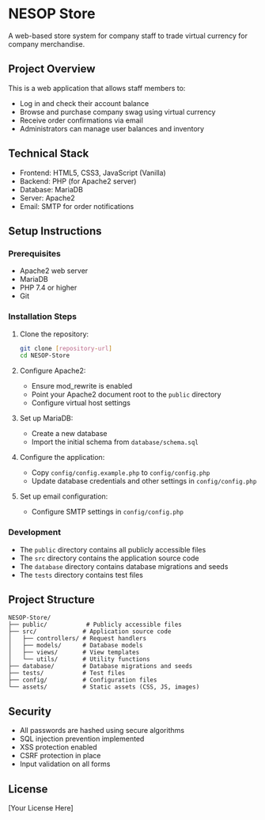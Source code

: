 # NESOP Store

A web-based store system for company staff to trade virtual currency for company merchandise.

## Project Overview
This is a web application that allows staff members to:
- Log in and check their account balance
- Browse and purchase company swag using virtual currency
- Receive order confirmations via email
- Administrators can manage user balances and inventory

## Technical Stack
- Frontend: HTML5, CSS3, JavaScript (Vanilla)
- Backend: PHP (for Apache2 server)
- Database: MariaDB
- Server: Apache2
- Email: SMTP for order notifications

## Setup Instructions

### Prerequisites
- Apache2 web server
- MariaDB
- PHP 7.4 or higher
- Git

### Installation Steps
1. Clone the repository:
   ```bash
   git clone [repository-url]
   cd NESOP-Store
   ```

2. Configure Apache2:
   - Ensure mod_rewrite is enabled
   - Point your Apache2 document root to the `public` directory
   - Configure virtual host settings

3. Set up MariaDB:
   - Create a new database
   - Import the initial schema from `database/schema.sql`

4. Configure the application:
   - Copy `config/config.example.php` to `config/config.php`
   - Update database credentials and other settings in `config/config.php`

5. Set up email configuration:
   - Configure SMTP settings in `config/config.php`

### Development
- The `public` directory contains all publicly accessible files
- The `src` directory contains the application source code
- The `database` directory contains database migrations and seeds
- The `tests` directory contains test files

## Project Structure
```
NESOP-Store/
├── public/           # Publicly accessible files
├── src/             # Application source code
│   ├── controllers/ # Request handlers
│   ├── models/      # Database models
│   ├── views/       # View templates
│   └── utils/       # Utility functions
├── database/        # Database migrations and seeds
├── tests/           # Test files
├── config/          # Configuration files
└── assets/          # Static assets (CSS, JS, images)
```

## Security
- All passwords are hashed using secure algorithms
- SQL injection prevention implemented
- XSS protection enabled
- CSRF protection in place
- Input validation on all forms

## License
[Your License Here]